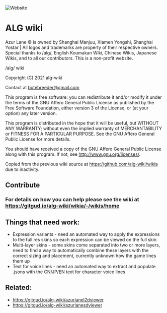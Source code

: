 ![Website](https://img.shields.io/website?down_color=red&down_message=offline&label=algwiki.moe&up_color=green&up_message=online&url=https%3A%2F%2Falgwiki.moe)
# ALG wiki

Azur Lane © is owned by Shanghai Manjuu, Xiamen Yongshi, Shanghai Yostar | All logos and trademarks are property of their respective owners. Special thanks to /alg/, English Koumakan Wiki, Chinese Wikis, Japanese Wikis, and to all our contributors. This is a non-profit website.


/alg/ wiki

Copyright (C) 2021  alg-wiki

Contact at botebreeder@gmail.com

This program is free software: you can redistribute it and/or modify it under the terms of the GNU Affero General Public License as published by the Free Software Foundation, either version 3 of the License, or (at your option) any later version.

This program is distributed in the hope that it will be useful, but WITHOUT ANY WARRANTY; without even the implied warranty of MERCHANTABILITY or FITNESS FOR A PARTICULAR PURPOSE.  See the GNU Affero General Public License for more details.

You should have received a copy of the GNU Affero General Public License along with this program.  If not, see <http://www.gnu.org/licenses/>.


Copied from the previous wiki source at https://github.com/alg-wiki/wikia due to inactivity.

## Contribute

### For details on how you can help please see the wiki at https://gitgud.io/alg-wiki/wikia/-/wikis/home

## Things that need work:
- Expression variants - need an automated way to apply the expressions to the full res skins so each expression can be viewed on the full skin
- Multi-layer skins - some skins come separated into two or more layers, need to find a way to automatically combine these layers with the correct sizing and placement, currently unknown how the game lines them up
- Text for voice lines - need an automated way to extract and populate .jsons with the CN/JP/EN text for character voice lines

## Related:
- https://gitgud.io/alg-wiki/azurlanel2dviewer
- https://gitgud.io/alg-wiki/azurlanesdviewer
